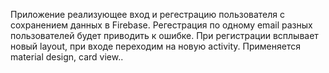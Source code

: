 Приложение реализующее вход и регестрацию пользователя с сохранением данных в Firebase. Регестрация по одному email разных пользователей будет приводить к ошибке. 
При регистрации всплывает новый layout, при входе переходим на новую activity.
Применяется material design, card view..
